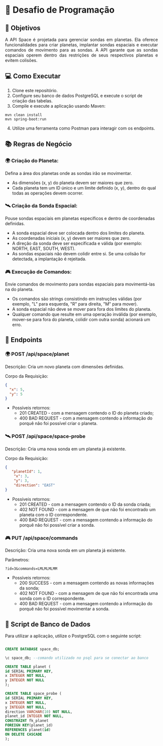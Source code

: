 # 🌌 Desafio de Programação
## 🎯 Objetivos
<p align="justify">
A API Space é projetada para gerenciar sondas em planetas. Ela oferece funcionalidades para criar planetas, implantar sondas espaciais e executar comandos de movimento para as sondas. A API garante que as sondas espaciais operem dentro das restrições de seus respectivos planetas e evitem colisões.
</p>

## 💻 Como Executar
1. Clone este repositório.
2. Configure seu banco de dados PostgreSQL e execute o script de criação das tabelas.
3. Compile e execute a aplicação usando Maven:
  ```
  mvn clean install
  mvn spring-boot:run
  ```
4. Utilize uma ferramenta como Postman para interagir com os endpoints.

## 📚 Regras de Negócio

### 🌍 **Criação do Planeta:**
Defina a área dos planetas onde as sondas irão se movimentar.
  - As dimensões (x, y) do planeta devem ser maiores que zero.
  - Cada planeta tem um ID único e um limite definido (x, y), dentro do qual todas as operações devem ocorrer.

### 🛰️ **Criação da Sonda Espacial:**
Pouse sondas espaciais em planetas específicos e dentro de coordenadas definidas.
  - A sonda espacial deve ser colocada dentro dos limites do planeta.
  - As coordenadas iniciais (x, y) devem ser maiores que zero.
  - A direção da sonda deve ser especificada e válida (por exemplo: NORTH, EAST, SOUTH, WEST).
  - As sondas espaciais não devem colidir entre si. Se uma colisão for detectada, a implantação é rejeitada.

### 🎮 **Execução de Comandos:**
Envie comandos de movimento para sondas espaciais para movimentá-las na do planeta.
  - Os comandos são strings consistindo em instruções válidas (por exemplo, "L" para esquerda, "R" para direita, "M" para mover).
  - A sonda espacial não deve se mover para fora dos limites do planeta.
  - Qualquer comando que resulte em uma operação inválida (por exemplo, mover-se para fora do planeta, colidir com outra sonda) acionará um erro.

## 🚀 Endpoints

### 🌍 POST /api/space/planet
Descrição: Cria um novo planeta com dimensões definidas.

Corpo da Requisição:
```json
{
  "x": 5,
  "y": 5
}
```

- Possíveis retornos:
  - 201 CREATED - com a mensagem contendo o ID do planeta criado;
  - 400 BAD REQUEST - com a mensagem contendo a informação do porquê não foi possível criar o planeta.

### 🛰️ POST /api/space/space-probe
Descrição: Cria uma nova sonda em um planeta já existente.

Corpo da Requisição:
```json
{
   "planetId": 1,
    "x": 3,
    "y": 3,
    "direction": "EAST"
}
```

- Possíveis retornos:
  - 201 CREATED - com a mensagem contendo o ID da sonda criada;
  - 402 NOT FOUND - com a mensagem de que não foi encontrado um planeta com o ID correspondente.
  - 400 BAD REQUEST - com a mensagem contendo a informação do porquê não foi possível criar a sonda.

### 🎮 PUT /api/space/commands
Descrição: Cria uma nova sonda em um planeta já existente.

Parâmetros: 
```
?id=3&commands=LMLMLMLMM
```

- Possíveis retornos:
  - 200 SUCCESS - com a mensagem contendo as novas informações da sonda;
  - 402 NOT FOUND - com a mensagem de que não foi encontrada uma sonda com o ID correspondente.
  - 400 BAD REQUEST - com a mensagem contendo a informação do porquê não foi possível movimentar a sonda.

## 📝 Script de Banco de Dados

Para utilizar a aplicação, utilize o PostgreSQL com o seguinte script:
```sql

CREATE DATABASE space_db;

\c space_db; --comando utilizado no psql para se conectar ao banco

CREATE TABLE planet (
id SERIAL PRIMARY KEY,
x INTEGER NOT NULL,
y INTEGER NOT NULL
);

CREATE TABLE space_probe (
id SERIAL PRIMARY KEY,
x INTEGER NOT NULL,
y INTEGER NOT NULL,
direction VARCHAR(10) NOT NULL,
planet_id INTEGER NOT NULL,
CONSTRAINT fk_planet
FOREIGN KEY(planet_id)
REFERENCES planet(id)
ON DELETE CASCADE
);

```

